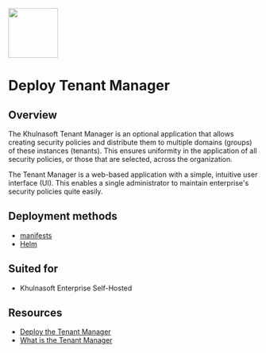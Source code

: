 <img src="https://avatars3.githubusercontent.com/u/139280766?s=200&v=4" height="100" width="100" />

# Deploy Tenant Manager

## Overview

The Khulnasoft Tenant Manager is an optional application that allows creating security policies and distribute them to multiple domains (groups) of these instances (tenants). This ensures uniformity in the application of all security policies, or those that are selected, across the organization.

The Tenant Manager is a web-based application with a simple, intuitive user interface (UI). This enables a single administrator to maintain enterprise's security policies quite easily.

## Deployment methods
- [manifests](./kubernetes_and_openshift/manifests)
- [Helm](./kubernetes_and_openshift/helm)

## Suited for
- Khulnasoft Enterprise Self-Hosted

## Resources
- [Deploy the Tenant Manager](https://docs.khulnasoft.com/docs/tm-deploy)
- [What is the Tenant Manager](https://docs.khulnasoft.com/docs/tm-what-is)